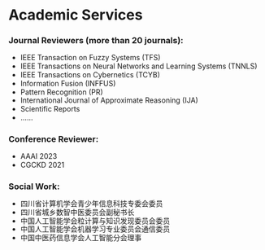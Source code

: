 # <i class="fas fa-atom fa-spin"></i> Academic Services

### Journal Reviewers (more than 20 journals):
<ul style="line-height: 120%">
<li> IEEE Transaction on Fuzzy Systems (TFS)</li>
<li> IEEE Transactions on Neural Networks and Learning Systems (TNNLS)</li>
<li> IEEE Transactions on Cybernetics (TCYB)</li>
<li> Information Fusion (INFFUS)</li>
<li> Pattern Recognition (PR)</li> 
<li> International Journal of Approximate Reasoning (IJA)</li>
<li>  Scientific Reports </li>
<li>  ...... </li>
</ul>

### Conference Reviewer:
<ul style="line-height: 120%">
<li> AAAI 2023</li>
<li> CGCKD 2021</li>
</ul>

### Social Work:
<ul style="line-height: 120%">
  <li> 四川省计算机学会青少年信息科技专委会委员</li>
  <li> 四川省城乡数智中医委员会副秘书长</li>
  <li> 中国人工智能学会粒计算与知识发现委员会委员</li>
  <li> 中国人工智能学会机器学习专业委员会通信委员</li>
  <li> 中国中医药信息学会人工智能分会理事</li>
</ul>
